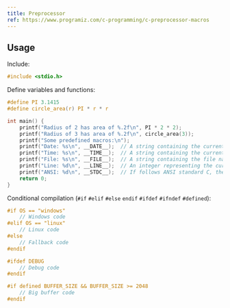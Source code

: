 ```yaml
---
title: Preprocessor
ref: https://www.programiz.com/c-programming/c-preprocessor-macros
---
```


## Usage

Include:

```c
#include <stdio.h>
```

Define variables and functions:

```c
#define PI 3.1415
#define circle_area(r) PI * r * r

int main() {
    printf("Radius of 2 has area of %.2f\n", PI * 2 * 2);
    printf("Radius of 3 has area of %.2f\n", circle_area(3));
    printf("Some predefined macros:\n");
    printf("Date: %s\n", __DATE__);  // A string containing the current date.
    printf("Time: %s\n", __TIME__);  // A string containing the current time.
    printf("File: %s\n", __FILE__);  // A string containing the file name.
    printf("Line: %d\n", __LINE__);  // An integer representing the current line number.
    printf("ANSI: %d\n", __STDC__);  // If follows ANSI standard C, then the value is a nonzero integer.
    return 0;
}
```

Conditional compilation (`#if` `#elif` `#else` `endif` `#ifdef` `#ifndef` `#defined`):

```c
#if OS == "windows"
    // Windows code
#elif OS == "linux"
    // Linux code
#else
    // Fallback code
#endif

#ifdef DEBUG
    // Debug code
#endif

#if defined BUFFER_SIZE && BUFFER_SIZE >= 2048
    // Big buffer code
#endif
```
